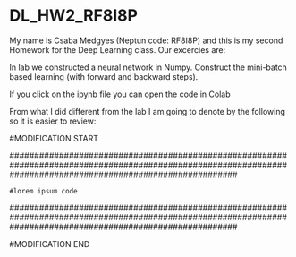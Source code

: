 # DL_HW2_RF8I8P

My name is Csaba Medgyes (Neptun code: RF8I8P) and this is my second Homework for the Deep Learning class. Our excercies are:

In lab we constructed a neural network in Numpy. Construct the mini-batch based learning (with forward and backward steps).

If you click on the ipynb file you can open the code in Colab

From what I did different from the lab I am going to denote by the following so it is easier to review:


#MODIFICATION START

##############################################################################################################################################################

    #lorem ipsum code

##############################################################################################################################################################

#MODIFICATION END
